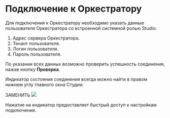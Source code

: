 # Подключение к Оркестратору

Для подключения к Оркестратору необходимо указать данные пользователя Оркестратора со встроенной системной ролью Studio:

1. Адрес сервера Оркестратора.
2. Тенант пользователя.
3. Логин пользователя.
4. Пароль пользователя.

По указании всех данных возможно проверить успешность соединения, нажав кнопку **Проверка**.

Индикатор состояния соединения всегда можно найти в правом нижнем углу главного окна Студии:

ЗАМЕНИТЬ ![](../resources/settings/orch-state-indicator.png)

Нажатие на индикатор предоставляет быстрый доступ к настройкам подключения.